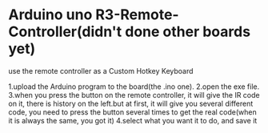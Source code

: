 # Arduino uno R3-Remote-Controller(didn't done other boards yet)
use the remote controller as a Custom Hotkey Keyboard

1.upload the Arduino program to the board(the .ino one).
2.open the exe file.
3.when you press the button on the remote controller, it will give the IR code on it, there is history on the left.but at first, it will give you several different code, you need to press the button several times to get the real code(when it is always the same, you got it)
4.select what you want it to do, and save it
